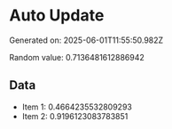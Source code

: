 # Auto Update

Generated on: 2025-06-01T11:55:50.982Z

Random value: 0.7136481612886942

## Data

- Item 1: 0.4664235532809293
- Item 2: 0.9196123083783851